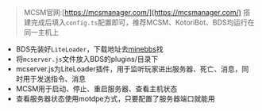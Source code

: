 > MCSM官网:[https://mcsmanager.com/](https://mcsmanager.com/)
> 搭建完成后填入`config.ts`配置即可，推荐MCSM、KotoriBot、BDS均运行在同一主机上

-   BDS先装好`LiteLoader`，下载地址去[minebbs](https://minebbs.com)找
-   将`mcserver.js`文件放入BDS的plugins/目录下
-   mcserver.js为LiteLoader插件，用于监听玩家进出服务器、死亡、消息，同时用于发送指令、消息
-   MCSM用于启动、停止、重启服务器、查看主机状态
-   查看服务器状态使用motdpe方式，只要配置了服务器端口就能用

